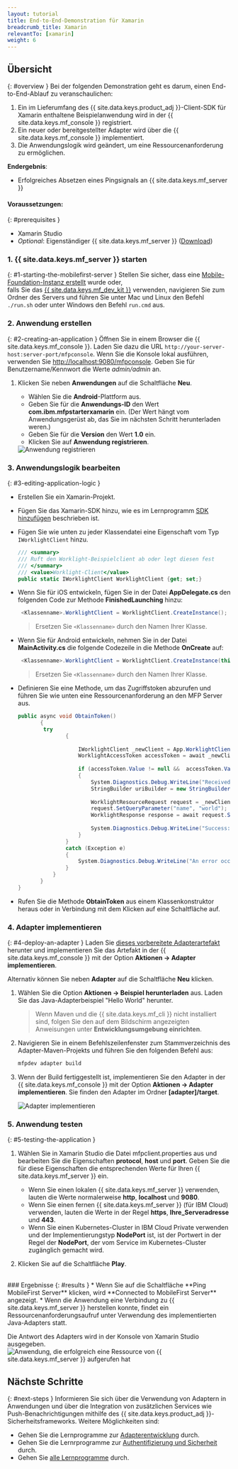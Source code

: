 ```yaml
---
layout: tutorial
title: End-to-End-Demonstration für Xamarin
breadcrumb_title: Xamarin
relevantTo: [xamarin]
weight: 6
---
```

<!-- NLS_CHARSET=UTF-8 -->
## Übersicht
{: #overview }
Bei der folgenden Demonstration geht es darum, einen End-to-End-Ablauf zu veranschaulichen: 

1. Ein im Lieferumfang des {{ site.data.keys.product_adj }}-Client-SDK für Xamarin enthaltene Beispielanwendung wird
in der {{ site.data.keys.mf_console }} registriert. 
2. Ein neuer oder bereitgestellter Adapter wird über die {{ site.data.keys.mf_console }} implementiert.  
3. Die Anwendungslogik wird geändert, um eine Ressourcenanforderung zu ermöglichen. 

**Endergebnis**:

* Erfolgreiches Absetzen eines Pingsignals an {{ site.data.keys.mf_server }}

#### Voraussetzungen: 
{: #prerequisites }
* Xamarin Studio
* *Optional*: Eigenständiger {{ site.data.keys.mf_server }} ([Download]({{site.baseurl}}/downloads))

### 1. {{ site.data.keys.mf_server }} starten
{: #1-starting-the-mobilefirst-server }
Stellen Sie sicher, dass eine [Mobile-Foundation-Instanz erstellt](../../bluemix/using-mobile-foundation) wurde oder,   
falls Sie das [{{ site.data.keys.mf_dev_kit }}](../../installation-configuration/development/) verwenden, navigieren
Sie zum Ordner des Servers und führen Sie unter Mac und Linux den Befehl `./run.sh` oder unter Windows den Befehl `run.cmd` aus.

### 2. Anwendung erstellen
{: #2-creating-an-application }
Öffnen Sie in einem Browser die {{ site.data.keys.mf_console }}. Laden Sie dazu die URL `http://your-server-host:server-port/mfpconsole`. Wenn Sie die Konsole lokal ausführen, verwenden Sie [http://localhost:9080/mfpconsole](http://localhost:9080/mfpconsole). Geben Sie für Benutzername/Kennwort die Werte *admin/admin* an.

1. Klicken Sie neben **Anwendungen** auf die Schaltfläche **Neu**. 
    * Wählen Sie die **Android**-Plattform aus. 
    * Geben Sie für die **Anwendungs-ID** den Wert **com.ibm.mfpstarterxamarin** ein.
(Der Wert hängt vom Anwendungsgerüst ab, das Sie im nächsten Schritt herunterladen weren.) 
    * Geben Sie für die **Version** den Wert **1.0** ein. 
    * Klicken Sie auf **Anwendung registrieren**. 

    <img class="gifplayer" alt="Anwendung registrieren" src="register-an-application-xamarin.gif"/>

### 3. Anwendungslogik bearbeiten
{: #3-editing-application-logic }
* Erstellen Sie ein Xamarin-Projekt. 
* Fügen Sie das Xamarin-SDK hinzu, wie es im Lernprogramm [SDK hinzufügen](../../application-development/sdk/xamarin/) beschrieben ist. 
* Fügen Sie wie unten zu jeder Klassendatei eine Eigenschaft vom Typ `IWorklightClient` hinzu. 

   ```csharp
   /// <summary>
   /// Ruft den Worklight-Beispielclient ab oder legt diesen fest
   /// </summary>
   /// <value>Worklight-Client</value>
   public static IWorklightClient WorklightClient {get; set;}
   ```
* Wenn Sie für iOS entwickeln, fügen Sie in der Datei **AppDelegate.cs** den folgenden Code zur Methode **FinishedLaunching** hinzu:

  ```csharp
   <Klassenname>.WorklightClient = WorklightClient.CreateInstance();
  ```
  >Ersetzen Sie `<Klassenname>` durch den Namen Ihrer Klasse.
* Wenn Sie für Android entwickeln, nehmen Sie in der Datei **MainActivity.cs** die folgende Codezeile in die Methode **OnCreate** auf:

  ```csharp
   <Klassenname>.WorklightClient = WorklightClient.CreateInstance(this);
  ```
  >Ersetzen Sie `<Klassenname>` durch den Namen Ihrer Klasse.
* Definieren Sie eine Methode, um das Zugriffstoken abzurufen und führen Sie wie unten eine Ressourcenanforderung an den MFP Server aus. 

    ```csharp
    public async void ObtainToken()
           {
            try
                   {
       
                       IWorklightClient _newClient = App.WorklightClient;
                       WorklightAccessToken accessToken = await _newClient.AuthorizationManager.ObtainAccessToken("");
       
                       if (accessToken.Value != null &&  accessToken.Value != "")
                       {
                           System.Diagnostics.Debug.WriteLine("Received the following access token value: " + accessToken.Value);
                           StringBuilder uriBuilder = new StringBuilder().Append("/adapters/javaAdapter/resource/greet");
       
                           WorklightResourceRequest request = _newClient.ResourceRequest(new Uri(uriBuilder.ToString(), UriKind.Relative), "GET");
                           request.SetQueryParameter("name", "world");
                           WorklightResponse response = await request.Send();
       
                           System.Diagnostics.Debug.WriteLine("Success: " + response.ResponseText);
                       }
                   }
                   catch (Exception e)
                   {
                       System.Diagnostics.Debug.WriteLine("An error occurred: '{0}'", e);
                   }
               }
           }
    }
   ```

* Rufen Sie die Methode **ObtainToken** aus einem Klassenkonstruktor heraus oder in Verbindung mit dem Klicken auf eine Schaltfläche auf.

### 4. Adapter implementieren
{: #4-deploy-an-adapter }
Laden Sie [dieses vorbereitete Adapterartefakt](../javaAdapter.adapter) herunter und implementieren Sie das Artefakt in der {{ site.data.keys.mf_console }} mit der Option **Aktionen → Adapter implementieren**.

Alternativ können Sie neben **Adapter** auf die Schaltfläche **Neu** klicken.

1. Wählen Sie die Option **Aktionen → Beispiel herunterladen** aus. Laden Sie das Java-Adapterbeispiel "Hello World" herunter.

   > Wenn Maven und die {{ site.data.keys.mf_cli }} nicht installiert sind, folgen Sie den auf dem Bildschirm angezeigten Anweisungen unter **Entwicklungsumgebung einrichten**.

2. Navigieren Sie in einem Befehlszeilenfenster zum Stammverzeichnis des Adapter-Maven-Projekts und führen Sie den folgenden Befehl aus:

   ```bash
   mfpdev adapter build
   ```

3. Wenn der Build fertiggestellt ist, implementieren Sie den Adapter in der {{ site.data.keys.mf_console }} mit der Option **Aktionen → Adapter implementieren**. Sie finden den Adapter im Ordner **[adapter]/target**.

   <img class="gifplayer" alt="Adapter implementieren" src="create-an-adapter.png"/>

<!-- <img src="device-screen.png" alt="sample app" style="float:right"/>-->
### 5. Anwendung testen
{: #5-testing-the-application }
1. Wählen Sie in Xamarin Studio die Datei mfpclient.properties aus und bearbeiten Sie die Eigenschaften **protocol**, **host** und **port**. Geben Sie die für diese Eigenschaften die entsprechenden Werte für Ihren {{ site.data.keys.mf_server }} ein.
    * Wenn Sie einen lokalen {{ site.data.keys.mf_server }} verwenden, lauten die Werte normalerweise **http**, **localhost** und **9080**.
    * Wenn Sie einen fernen {{ site.data.keys.mf_server }} (für IBM Cloud) verwenden, lauten die Werte in der Regel **https**, **Ihre_Serveradresse** und **443**.
    * Wenn Sie einen Kubernetes-Cluster in IBM Cloud Private verwenden und der Implementierungstyp **NodePort** ist, ist der Portwert in der Regel der **NodePort**, der vom Service im Kubernetes-Cluster zugänglich gemacht wird.

2. Klicken Sie auf die Schaltfläche **Play**.

<br clear="all"/>
### Ergebnisse
{: #results }
* Wenn Sie auf die Schaltfläche **Ping MobileFirst Server** klicken, wird **Connected to MobileFirst Server** angezeigt.
* Wenn die Anwendung eine Verbindung zu {{ site.data.keys.mf_server }} herstellen konnte, findet ein Ressourcenanforderungsaufruf unter Verwendung des implementierten Java-Adapters statt.

Die Antwort des Adapters wird in der Konsole von Xamarin Studio ausgegeben. ![Anwendung, die erfolgreich eine Ressource von {{ site.data.keys.mf_server }} aufgerufen hat](console-output.png)

## Nächste Schritte
{: #next-steps }
Informieren Sie sich über die Verwendung von Adaptern in Anwendungen und über die Integration von zusätzlichen Services wie Push-Benachrichtigungen mithilfe des {{ site.data.keys.product_adj }}-Sicherheitsframeworks. Weitere Möglichkeiten sind:

- Gehen Sie die Lernprogramme zur [Adapterentwicklung](../../adapters/) durch.
- Gehen Sie die Lernrprogramme zur [Authentifizierung und Sicherheit](../../authentication-and-security/) durch.
- Gehen Sie [alle Lernprogramme](../../all-tutorials) durch.
